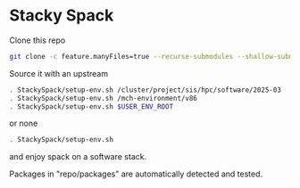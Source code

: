 # Stacky Spack

Clone this repo
```bash
git clone -c feature.manyFiles=true --recurse-submodules --shallow-submodules https://github.com/dominichofer/StackySpack.git
```

Source it with an upstream
```bash
. StackySpack/setup-env.sh /cluster/project/sis/hpc/software/2025-03
. StackySpack/setup-env.sh /mch-environment/v86
. StackySpack/setup-env.sh $USER_ENV_ROOT
```
or none
```bash
. StackySpack/setup-env.sh
```
and enjoy spack on a software stack.

Packages in "repo/packages" are automatically detected and tested.
